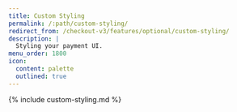 ```yaml
---
title: Custom Styling
permalink: /:path/custom-styling/
redirect_from: /checkout-v3/features/optional/custom-styling/
description: |
  Styling your payment UI.
menu_order: 1800
icon:
  content: palette
  outlined: true
---
```


{% include custom-styling.md %}
